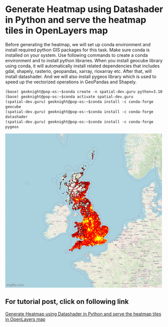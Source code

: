 # Generate Heatmap using Datashader in Python and serve the heatmap tiles in OpenLayers map
Before generating  the heatmap, we will set up conda environment and install required python GIS packages for this task. Make sure conda is installed on your system. Use following commands to create a conda environment and to install python libraries. When you install geocube library using conda, it will automatically install related dependencies that includes gdal, shapely, rasterio, geopandas, xarray, rioxarray etc. After that, will install datashader.
And we will also install pygeos library which is used to speed up the vectorized operations in GeoPandas and Shapely.
```
(base) geoknight@pop-os:~$conda create -n spatial-dev.guru python=3.10
(base) geoknight@pop-os:~$conda activate spatial-dev.guru
(spatial-dev.guru) geoknight@pop-os:~$conda install -c conda-forge geocube
(spatial-dev.guru) geoknight@pop-os:~$conda install -c conda-forge datashader
(spatial-dev.guru) geoknight@pop-os:~$conda install -c conda-forge pygeos
```
![Generate Heatmap using Datashader in Python and serve the heatmap tiles in OpenLayers map](Heatmap%20generation%20using%20Datashader%20in%20Python.gif)
## For tutorial post, click on following link<br/>
[Generate Heatmap using Datashader in Python and serve the heatmap tiles in OpenLayers map](https://spatial-dev.guru/2022/09/03/rasterize-vector-data-using-geopandas-and-geocube/)
